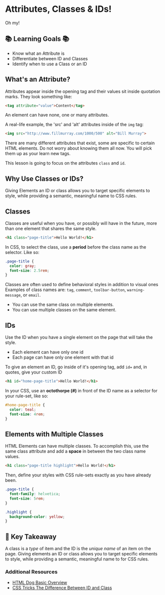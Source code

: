 # Attributes, Classes & IDs!

Oh my!

## 📚 Learning Goals 📚

- Know what an Attribute is
- Differentiate between ID and Classes
- Identify when to use a Class or an ID

## What's an Attribute?

Attributes appear inside the opening tag and their values sit inside quotation marks. They look something like:

```html
<tag attribute="value">Content</tag>
```

An element can have none, one or many attributes.

A real-life example, the 'src' and 'alt' attributes inside of the `img` tag:

```html
<img src="http://www.fillmurray.com/1000/500" alt="Bill Murray">
```

There are many different attributes that exist, some are specific to certain HTML elements. Do not worry about knowing them all now. You will pick them up as your learn new tags.

This lesson is going to focus on the attributes `class` and `id`.

## Why Use Classes or IDs?
Giving Elements an ID or class allows you to target specific elements to style, while providing a semantic, meaningful name to CSS rules.

## Classes

Classes are useful when you have, or possibly will have in the future, more than one element that shares the same style.

```html
<h1 class="page-title">Hello World!</h1>
```

In CSS, to select the class, use a **period** before the class name as the selector. Like so:

```css
.page-title {
  color: gray;
  font-size: 2.5rem;
}
```

Classes are often used to define behavioral styles in addition to visual ones Examples of class names are: `tag`, `comment`, `toolbar-button`, `warning-message`, or `email`.

- You can use the same class on multiple elements.
- You can use multiple classes on the same element.

## IDs

Use the ID when you have a single element on the page that will take the style.

- Each element can have only one id
- Each page can have only one element with that id

To give an element an ID, go inside of it's opening tag, add `id=` and, in quotes, give your custom ID

```html
<h1 id="home-page-title">Hello World!</h1>
```

In your CSS, use an **octothorpe (#)** in front of the ID name as a selector for your rule-set, like so:

```css
#home-page-title {
  color: teal;
  font-size: 4rem;
}
```

## Elements with Multiple Classes

HTML Elements can have multiple classes. To accomplish this, use the same class attribute and add a **space** in between the two class name values.

```html
<h1 class="page-title highlight">Hello World!</h1>
```

Then, define your styles with CSS rule-sets exactly as you have already been.
```css
.page-title {
  font-family: helvetica;
  font-size: 5rem;
}

.highlight {
  background-color: yellow;
}
```

## 🔑 Key Takeaway

A class is a _type_ of item and the ID is the _unique name_ of an item on the page. Giving elements an ID or class allows you to target specific elements to style, while providing a semantic, meaningful name to for CSS rules.

### Additional Resources

- [HTML Dog Basic Overview](http://www.htmldog.com/guides/css/intermediate/classid/)
- [CSS Tricks The Difference Between ID and Class](https://css-tricks.com/the-difference-between-id-and-class/)
